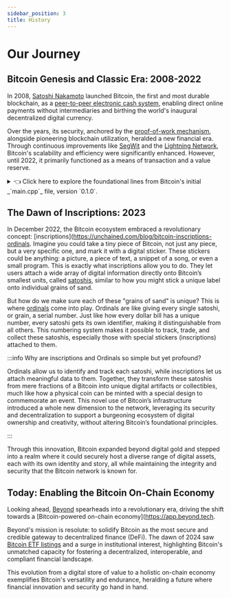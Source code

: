 ```yaml
---
sidebar_position: 3
title: History
---
```


# Our Journey

## Bitcoin Genesis and Classic Era: 2008-2022

In 2008, [Satoshi Nakamoto](https://en.wikipedia.org/wiki/Satoshi_Nakamoto) launched Bitcoin, the first and most durable blockchain, as a [peer-to-peer electronic cash system](https://bitcoin.org/bitcoin.pdf), enabling direct online payments without intermediaries and birthing the world's inaugural decentralized digital currency.

Over the years, its security, anchored by the [proof-of-work mechanism](https://academy.binance.com/en/articles/proof-of-work-explained), alongside pioneering blockchain utilization, heralded a new financial era. Through continuous improvements like [SegWit](https://en.wikipedia.org/wiki/SegWit) and the [Lightning Network](https://en.wikipedia.org/wiki/Lightning_Network), Bitcoin's scalability and efficiency were significantly enhanced. However, until 2022, it primarily functioned as a means of transaction and a value reserve.

<div class="section-summary">
</div>
<details>
<summary>👈 Click here to explore the foundational lines from Bitcoin's initial _`main.cpp`_ file, version `0.1.0`.</summary>

```jsx
#include "headers.h"
#include "db.h"
#include "net.h"
#include "init.h"
#include <iostream>
#include <fstream>

using namespace std;

// DB_ENV* dbenv;
unsigned int nWalletDBUpdated;

//////////////////////////////////////////////////////////////////////////////
//
// Shutdown
//

void Shutdown(void* parg)
{
    static CCriticalSection cs_Shutdown;
    {
        LOCK(cs_Shutdown);
        printf("Shutdown : In progress...\n");
        static bool fTaken;
        if (fTaken) return;
        fTaken = true;
    }
    ...
    // Note: This is just the beginning portion of the shutdown function and the entire file.
}

}
```

</details>

## The Dawn of Inscriptions: 2023

In December 2022, the Bitcoin ecosystem embraced a revolutionary concept: [inscriptions](https://unchained.com/blog/bitcoin-inscriptions-ordinals. Imagine you could take a tiny piece of Bitcoin, not just any piece, but a very specific one, and mark it with a digital sticker. These stickers could be anything: a picture, a piece of text, a snippet of a song, or even a small program. This is exactly what inscriptions allow you to do. They let users attach a wide array of digital information directly onto Bitcoin’s smallest units, called [satoshis](https://investopedia.com/terms/s/satoshi.asp), similar to how you might stick a unique label onto individual grains of sand.

But how do we make sure each of these "grains of sand" is unique? This is where [ordinals](https://unchained.com/blog/bitcoin-inscriptions-ordinals) come into play. Ordinals are like giving every single satoshi, or grain, a serial number. Just like how every dollar bill has a unique number, every satoshi gets its own identifier, making it distinguishable from all others. This numbering system makes it possible to track, trade, and collect these satoshis, especially those with special stickers (inscriptions) attached to them.

:::info Why are inscriptions and Ordinals so simple but yet profound?

Ordinals allow us to identify and track each satoshi, while inscriptions let us attach meaningful data to them. Together, they transform these satoshis from mere fractions of a Bitcoin into unique digital artifacts or collectibles, much like how a physical coin can be minted with a special design to commemorate an event. This novel use of Bitcoin’s infrastructure introduced a whole new dimension to the network, leveraging its security and decentralization to support a burgeoning ecosystem of digital ownership and creativity, without altering Bitcoin’s foundational principles.

:::

Through this innovation, Bitcoin expanded beyond digital gold and stepped into a realm where it could securely host a diverse range of digital assets, each with its own identity and story, all while maintaining the integrity and security that the Bitcoin network is known for.

## Today: Enabling the Bitcoin On-Chain Economy

Looking ahead, [Beyond](https://beyond.tech) spearheads into a revolutionary era, driving the shift towards a [Bitcoin-powered on-chain economy](https://app.beyond.tech.

Beyond's mission is resolute: to solidify Bitcoin as the most secure and credible gateway to decentralized finance (DeFi). The dawn of 2024 saw [Bitcoin ETF listings](https://justetf.com/en/how-to/invest-in-bitcoin.html) and a surge in institutional interest, highlighting Bitcoin's unmatched capacity for fostering a decentralized, interoperable, and compliant financial landscape.

This evolution from a digital store of value to a holistic on-chain economy exemplifies Bitcoin's versatility and endurance, heralding a future where financial innovation and security go hand in hand.
